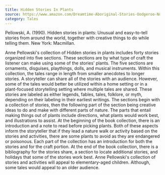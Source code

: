 ```yaml
---
title: Hidden Stories In Plants
source: https://www.amazon.com/Dreamtime-Aboriginal-Stories-Oodgeroo-Nunukul/dp/0688132960
category: Tales
---
```

<p>Pellowski, A. (1990). Hidden stories in plants: Unusual and easy-to-tell stories from around the world, together with creative things to do while telling them. New York: Macmillan.</p>
<p>Anne Pellowski's collection of Hidden stories in plants includes forty stories organized into five sections. These sections are by what type of craft the listener can make using some of the stories' plants. The five sections are ornaments, disguises, playthings, dolls, and musical instruments. Within this collection, the tales range in length from smaller anecdotes to longer stories. A storyteller can share all of the stories with an audience. However, some of the tales would better be utilized within a home setting or in a plant-focused storytelling setting where multiple tales are shared. These stories are labeled as either legends, fables, tales, folklore, or myth, depending on their labeling in their earliest writings. The sections begin with a collection of stories, then the following part of the section being creative ideas to do and make with different parts of nature. The parts that entail making things out of plants include directions, what plants would work best, and illustrations to assist. At the beginning of the book collection, there is an introduction and a note to read before picking plants. Both of these aspects inform the storyteller that if they lead a nature walk or activity based on the stories and activities, there are some plants to avoid as they are endangered or poisonous. Each part of the collection has an introduction for both the stories and for the craft portion. At the end of the book collection, there is a bibliography for the stories share, a section to locate additional stories, and holidays that some of the stories work best. Anne Pellowski's collection of stories and activities will appeal to elementary-aged children. Although, some tales would appeal to an older audience.</p>
